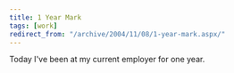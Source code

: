 ```yaml
---
title: 1 Year Mark
tags: [work]
redirect_from: "/archive/2004/11/08/1-year-mark.aspx/"
---
```


Today I've been at my current employer for one year.

